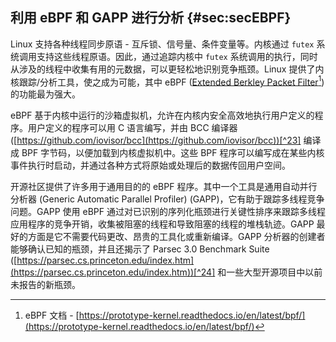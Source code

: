 

## 利用 eBPF 和 GAPP 进行分析 {#sec:secEBPF}

Linux 支持各种线程同步原语 - 互斥锁、信号量、条件变量等。内核通过 `futex` 系统调用支持这些线程原语。因此，通过追踪内核中 `futex` 系统调用的执行，同时从涉及的线程中收集有用的元数据，可以更轻松地识别竞争瓶颈。Linux 提供了内核跟踪/分析工具，使之成为可能，其中 eBPF ([Extended Berkley Packet Filter](https://prototype-kernel.readthedocs.io/en/latest/bpf/)[^22]) 的功能最为强大。

eBPF 基于内核中运行的沙箱虚拟机，允许在内核内安全高效地执行用户定义的程序。用户定义的程序可以用 C 语言编写，并由 BCC 编译器 ([https://github.com/iovisor/bcc](https://github.com/iovisor/bcc))[^23] 编译成 BPF 字节码，以便加载到内核虚拟机中。这些 BPF 程序可以编写成在某些内核事件执行时启动，并通过各种方式将原始或处理后的数据传回用户空间。

开源社区提供了许多用于通用目的的 eBPF 程序。其中一个工具是通用自动并行分析器 (Generic Automatic Parallel Profiler) (GAPP)，它有助于跟踪多线程竞争问题。GAPP 使用 eBPF 通过对已识别的序列化瓶颈进行关键性排序来跟踪多线程应用程序的竞争开销，收集被阻塞的线程和导致阻塞的线程的堆栈轨迹。GAPP 最好的方面是它不需要代码更改、昂贵的工具化或重新编译。GAPP 分析器的创建者能够确认已知的瓶颈，并且还揭示了 Parsec 3.0 Benchmark Suite ([https://parsec.cs.princeton.edu/index.htm](https://parsec.cs.princeton.edu/index.htm))[^24] 和一些大型开源项目中以前未报告的新瓶颈。

[^22]: eBPF 文档 - [https://prototype-kernel.readthedocs.io/en/latest/bpf/](https://prototype-kernel.readthedocs.io/en/latest/bpf/)
[^23]: BCC 编译器 - [https://github.com/iovisor/bcc](https://github.com/iovisor/bcc)
[^24]: Parsec 3.0 基准测试套件 - [https://parsec.cs.princeton.edu/index.htm](https://parsec.cs.princeton.edu/index.htm)
